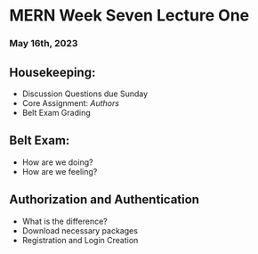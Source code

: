 # MERN Week Seven Lecture One
### May 16th, 2023

## Housekeeping:
- Discussion Questions due Sunday
- Core Assignment: *Authors*
- Belt Exam Grading

## Belt Exam:
- How are we doing?
- How are we feeling?

## Authorization and Authentication
- What is the difference?
- Download necessary packages
- Registration and Login Creation